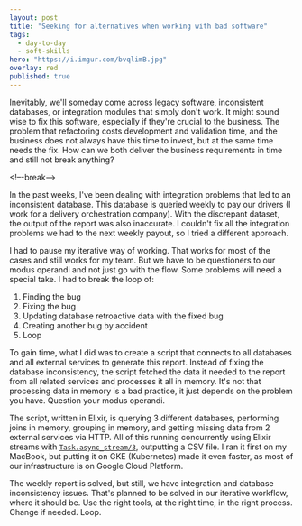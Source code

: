 ```yaml
---
layout: post
title: "Seeking for alternatives when working with bad software"
tags:
  - day-to-day
  - soft-skills
hero: "https://i.imgur.com/bvqlimB.jpg"
overlay: red
published: true
---
```


Inevitably, we'll someday come across legacy software, inconsistent databases, or integration modules that simply don't work. It might sound wise to fix this software, especially if they're crucial to the business. The problem that refactoring costs development and validation time, and the business does not always have this time to invest, but at the same time needs the fix. How can we both deliver the business requirements in time and still not break anything?

<!–-break-–>

In the past weeks, I've been dealing with integration problems that led to an inconsistent database. This database is queried weekly to pay our drivers (I work for a delivery orchestration company). With the discrepant dataset, the output of the report was also inaccurate. I couldn't fix all the integration problems we had to the next weekly payout, so I tried a different approach.

I had to pause my iterative way of working. That works for most of the cases and still works for my team. But we have to be questioners to our modus operandi and not just go with the flow. Some problems will need a special take. I had to break the loop of:

1. Finding the bug
2. Fixing the bug
3. Updating database retroactive data with the fixed bug
4. Creating another bug by accident
5. Loop

To gain time, what I did was to create a script that connects to all databases and all external services to generate this report. Instead of fixing the database inconsistency, the script fetched the data it needed to the report from all related services and processes it all in memory. It's not that processing data in memory is a bad practice, it just depends on the problem you have. Question your modus operandi.

The script, written in Elixir, is querying 3 different databases, performing joins in memory, grouping in memory, and getting missing data from 2 external services via HTTP. All of this running concurrently using Elixir streams with [`Task.async_stream/3`](https://hexdocs.pm/elixir/Task.html#async_stream/3), outputting a CSV file. I ran it first on my MacBook, but putting it on GKE (Kubernetes) made it even faster, as most of our infrastructure is on Google Cloud Platform.

The weekly report is solved, but still, we have integration and database inconsistency issues. That's planned to be solved in our iterative workflow, where it should be. Use the right tools, at the right time, in the right process. Change if needed. Loop.
